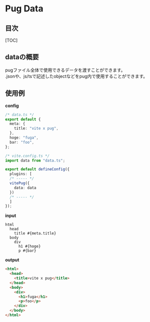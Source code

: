 # Pug Data

## 目次

[TOC]

## dataの概要  
  
pugファイル全体で使用できるデータを渡すことができます。  
.jsonや、js/tsで記述したobjectなどをpug内で使用することができます。

## 使用例  
  
**config**
```typescript
/* data.ts */
export default {
  meta: {
    title: "vite x pug",
  },
  hoge: "fuga",
  bar: "foo",
};

/* vite.config.ts */
import data from "data.ts";

export default defineConfig({
  plugins: [
  /* ----- */
  vitePug({
    data: data
  })
  /* ----- */
  ]
});
```

**input**
```pug
html
  head
    title #{meta.title}
  body
    div
      h1 #{hoge}
      p #{bar}
```
**output**

```html
<html>
  <head>
    <title>vite x pug</title>
  </head>
  <body>
    <div>
      <h1>fuga</h1>
      <p>foo</p>
    </div>
  </body>
</html>
```